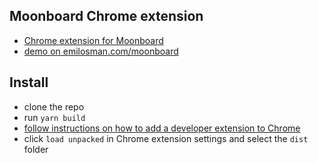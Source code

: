 ## Moonboard Chrome extension
- [Chrome extension for Moonboard](https://github.com/emilosman/moonboard)
- [demo on emilosman.com/moonboard](https://emilosman.com/moonboard/)

## Install
- clone the repo
- run `yarn build`
- [follow instructions on how to add a developer extension to Chrome](https://developer.chrome.com/docs/extensions/mv3/getstarted/#manifest)
- click `load unpacked` in Chrome extension settings and select the `dist` folder
